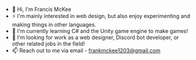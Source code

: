 - 👋 Hi, I'm Francis McKee
- ⚡ I'm mainly interested in web design, but also enjoy experimenting and making things in other languages.
- 🌱 I'm currently learning C# and the Unity game engine to make games!
- 👀 I'm looking for work as a web designer, Discord bot developer, or other related jobs in the field!
- 📫 Reach out to me via email - frankmckee1203@gmail.com
<!--
**Francis-McKee/Francis-McKee** is a ✨ _special_ ✨ repository because its `README.md` (this file) appears on your GitHub profile.

Here are some ideas to get you started:

- 🔭 I’m currently working on ...
- 🌱 I’m currently learning ...
- 👯 I’m looking to collaborate on ...
- 🤔 I’m looking for help with ...
- 💬 Ask me about ...
- 📫 How to reach me: ...
- 😄 Pronouns: ...
- ⚡ Fun fact: ...
-->
